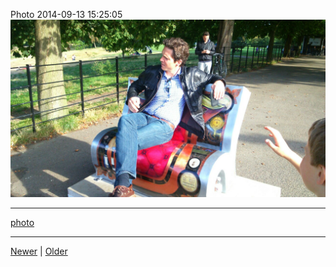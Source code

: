 <!--
title: Photo 2014-09-13 15
date: 2020-06-28T14:43:49.755Z
tags: photo
-->


Photo 2014-09-13 15:25:05
![](97387809067-0.jpg)

<!--BOTTOM-POST-NAVIGATION-->
---

[photo](tag-photo.md)

---

[Newer](97387216287.md) | [Older](97393734752.md)